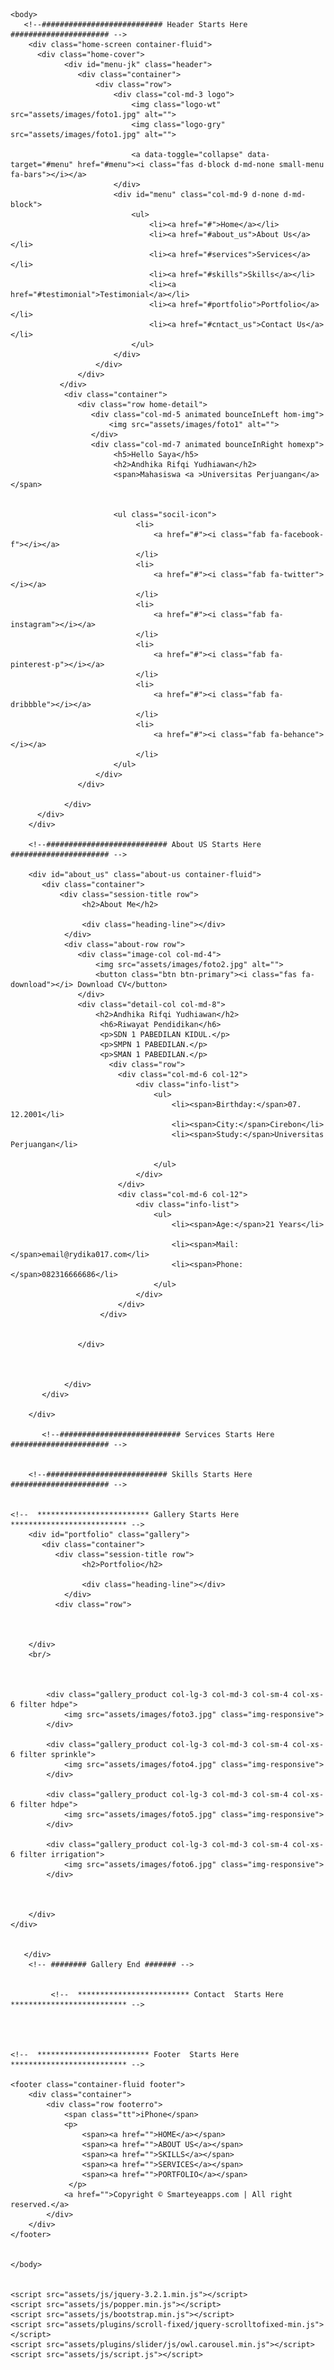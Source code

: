 <!doctype html>
<html lang="en">

<head>
    <meta charset="utf-8">
    <meta name="viewport" content="height=device-height, width=device-width, initial-scale=1.0, minimum-scale=1.0, maximum-scale=1.0, user-scalable=no">
    <title>Portofolio Andhika</title>
    <link rel="shortcut icon" href="assets/images/fav.png" type="image/x-icon">
    <link href="https://fonts.googleapis.com/css?family=Open+Sans:300,300i,400,400i,600,600i,700,700i,800,800i&display=swap" rel="stylesheet">
    <link rel="shortcut icon" href="assets/images/fav.jpg">
    <link rel="stylesheet" href="assets/css/bootstrap.min.css">
    <link rel="stylesheet" href="assets/css/all.min.css">
    <link rel="stylesheet" href="assets/css/animate.min.css">
    <link rel="stylesheet" href="assets/plugins/slider/css/owl.carousel.min.css">
    <link rel="stylesheet" href="assets/plugins/slider/css/owl.theme.default.css">
    <link rel="stylesheet" type="text/css" href="assets/css/style.css" />
</head>

    <body>
       <!--########################### Header Starts Here ###################### -->
        <div class="home-screen container-fluid">
          <div class="home-cover">
                <div id="menu-jk" class="header">
                   <div class="container">
                       <div class="row">
                           <div class="col-md-3 logo">
                               <img class="logo-wt" src="assets/images/foto1.jpg" alt="">
                               <img class="logo-gry" src="assets/images/foto1.jpg" alt="">
                               
                               <a data-toggle="collapse" data-target="#menu" href="#menu"><i class="fas d-block d-md-none small-menu fa-bars"></i></a>
                           </div>
                           <div id="menu" class="col-md-9 d-none d-md-block">
                               <ul>
                                   <li><a href="#">Home</a></li>
                                   <li><a href="#about_us">About Us</a></li>
                                   <li><a href="#services">Services</a></li>
                                   <li><a href="#skills">Skills</a></li>
                                   <li><a href="#testimonial">Testimonial</a></li>
                                   <li><a href="#portfolio">Portfolio</a></li>
                                   <li><a href="#cntact_us">Contact Us</a></li>
                               </ul>
                           </div>
                       </div>
                   </div>
               </div>
                <div class="container">
                   <div class="row home-detail">
                      <div class="col-md-5 animated bounceInLeft hom-img">
                          <img src="assets/images/foto1" alt="">
                      </div>
                      <div class="col-md-7 animated bounceInRight homexp">
                           <h5>Hello Saya</h5>
                           <h2>Andhika Rifqi Yudhiawan</h2>
                           <span>Mahasiswa <a >Universitas Perjuangan</a> </span>
                           
                           
                           <ul class="socil-icon">
                                <li>
                                    <a href="#"><i class="fab fa-facebook-f"></i></a>
                                </li>
                                <li>
                                    <a href="#"><i class="fab fa-twitter"></i></a>
                                </li>
                                <li>
                                    <a href="#"><i class="fab fa-instagram"></i></a> 
                                </li>
                                <li>
                                    <a href="#"><i class="fab fa-pinterest-p"></i></a>
                                </li>
                                <li>
                                    <a href="#"><i class="fab fa-dribbble"></i></a>
                                </li>
                                <li>
                                    <a href="#"><i class="fab fa-behance"></i></a>
                                </li>
                           </ul>
                       </div>
                   </div>

                </div>
          </div>
        </div>
        
        <!--########################### About US Starts Here ###################### -->
        
        <div id="about_us" class="about-us container-fluid">
           <div class="container">
               <div class="session-title row">
                    <h2>About Me</h2>
                    
                    <div class="heading-line"></div>
                </div>
                <div class="about-row row">
                   <div class="image-col col-md-4">
                       <img src="assets/images/foto2.jpg" alt="">
                       <button class="btn btn-primary"><i class="fas fa-download"></i> Download CV</button>
                   </div>
                   <div class="detail-col col-md-8">
                       <h2>Andhika Rifqi Yudhiawan</h2>
                        <h6>Riwayat Pendidikan</h6>
                        <p>SDN 1 PABEDILAN KIDUL.</p>
                        <p>SMPN 1 PABEDILAN.</p>
                        <p>SMAN 1 PABEDILAN.</p>
                          <div class="row">
                            <div class="col-md-6 col-12">
                                <div class="info-list">
                                    <ul>
                                        <li><span>Birthday:</span>07. 12.2001</li>
                                        <li><span>City:</span>Cirebon</li>
                                        <li><span>Study:</span>Universitas Perjuangan</li>
                                        
                                    </ul>
                                </div>
                            </div>
                            <div class="col-md-6 col-12">
                                <div class="info-list">
                                    <ul>
                                        <li><span>Age:</span>21 Years</li>
                                        
                                        <li><span>Mail:</span>email@rydika017.com</li>
                                        <li><span>Phone:</span>082316666686</li>
                                    </ul>
                                </div>
                            </div>
                        </div>
                        
                        
                   </div>
                    
                    
                  
                </div>
           </div>    
            
        </div>
        
           <!--########################### Services Starts Here ###################### -->
           
          
        <!--########################### Skills Starts Here ###################### -->
         
        
    <!--  ************************* Gallery Starts Here ************************** -->
        <div id="portfolio" class="gallery">    
           <div class="container">
              <div class="session-title row">
                    <h2>Portfolio</h2>
                    
                    <div class="heading-line"></div>
                </div>
              <div class="row">
                

        
        </div>
        <br/>



            <div class="gallery_product col-lg-3 col-md-3 col-sm-4 col-xs-6 filter hdpe">
                <img src="assets/images/foto3.jpg" class="img-responsive">
            </div>

            <div class="gallery_product col-lg-3 col-md-3 col-sm-4 col-xs-6 filter sprinkle">
                <img src="assets/images/foto4.jpg" class="img-responsive">
            </div>

            <div class="gallery_product col-lg-3 col-md-3 col-sm-4 col-xs-6 filter hdpe">
                <img src="assets/images/foto5.jpg" class="img-responsive">
            </div>

            <div class="gallery_product col-lg-3 col-md-3 col-sm-4 col-xs-6 filter irrigation">
                <img src="assets/images/foto6.jpg" class="img-responsive">
            </div>


            
        </div>
    </div>
       
       
       </div>
        <!-- ######## Gallery End ####### -->    
        
          
             <!--  ************************* Contact  Starts Here ************************** -->
                                      
   
    
                          
    <!--  ************************* Footer  Starts Here ************************** -->

    <footer class="container-fluid footer">
        <div class="container">
            <div class="row footerro">
                <span class="tt">iPhone</span>
                <p> 
                    <span><a href="">HOME</a></span>
                    <span><a href="">ABOUT US</a></span>
                    <span><a href="">SKILLS</a></span>
                    <span><a href="">SERVICES</a></span>
                    <span><a href="">PORTFOLIO</a></span>
                 </p>
                <a href="">Copyright © Smarteyeapps.com | All right reserved.</a>
            </div>
        </div>
    </footer>                                                                                                                                          
                
        
    </body>


    <script src="assets/js/jquery-3.2.1.min.js"></script>
    <script src="assets/js/popper.min.js"></script>
    <script src="assets/js/bootstrap.min.js"></script>
    <script src="assets/plugins/scroll-fixed/jquery-scrolltofixed-min.js"></script>
    <script src="assets/plugins/slider/js/owl.carousel.min.js"></script>
    <script src="assets/js/script.js"></script>
</html>
